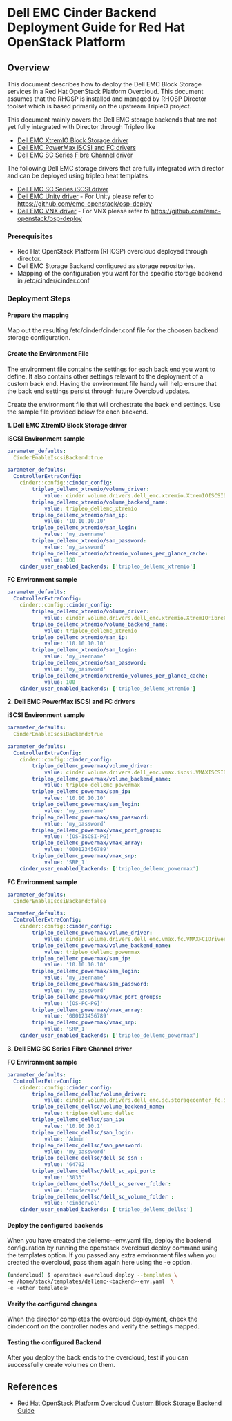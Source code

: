 
# Dell EMC Cinder Backend Deployment Guide for Red Hat OpenStack Platform

## Overview

This document describes how to deploy the Dell EMC Block Storage services in a Red Hat OpenStack Platform Overcloud.
This document assumes that the RHOSP is installed and managed by RHOSP Director toolset which is based primarily on the upstream TripleO project.  

This document mainly covers the Dell EMC storage backends that are not yet fully integrated with Director through Tripleo like
* [Dell EMC XtremIO Block Storage driver](https://docs.openstack.org/cinder/latest/configuration/block-storage/drivers/dell-emc-xtremio-driver.html)
* [Dell EMC PowerMax iSCSI and FC drivers](https://docs.openstack.org/cinder/latest/configuration/block-storage/drivers/dell-emc-powermax-driver.html)
* [Dell EMC SC Series Fibre Channel driver](https://docs.openstack.org/cinder/latest/configuration/block-storage/drivers/dell-storagecenter-driver.html)

The following Dell EMC storage drivers that are fully integrated with director and can be deployed using tripleo heat templates 
* [Dell EMC SC Series iSCSI driver](https://docs.openstack.org/cinder/latest/configuration/block-storage/drivers/dell-storagecenter-driver.html)
* [Dell EMC Unity driver](https://docs.openstack.org/cinder/latest/configuration/block-storage/drivers/dell-emc-unity-driver.html) - 
 For Unity please refer to  https://github.com/emc-openstack/osp-deploy
* [Dell EMC VNX driver](https://docs.openstack.org/cinder/latest/configuration/block-storage/drivers/dell-emc-vnx-driver.html) -  For VNX please refer to https://github.com/emc-openstack/osp-deploy



### Prerequisites
- Red Hat OpenStack Platform (RHOSP) overcloud deployed through director.
- Dell EMC Storage Backend configured as storage repositories.
- Mapping of the configuration you want for the specific storage backend in /etc/cinder/cinder.conf

### Deployment Steps

#### Prepare the mapping
Map out the resulting /etc/cinder/cinder.conf file for the choosen backend storage configuration.

#### Create the Environment File
The environment file contains the settings for each back end you want to define. It also contains other settings relevant to the deployment of a custom back end. Having the environment file handy will help ensure that the back end settings persist through future Overcloud updates.  

Create the environment file that will orchestrate the back end settings. Use the sample file provided below for each backend.  

**1. Dell EMC XtremIO Block Storage driver**

**iSCSI Environment sample**

```yaml
parameter_defaults:
  CinderEnableIscsiBackend:true

parameter_defaults:
  ControllerExtraConfig:
    cinder::config::cinder_config:
        tripleo_dellemc_xtremio/volume_driver:
            value: cinder.volume.drivers.dell_emc.xtremio.XtremIOISCSIDriver
        tripleo_dellemc_xtremio/volume_backend_name:
            value: tripleo_dellemc_xtremio
        tripleo_dellemc_xtremio/san_ip:
            value: '10.10.10.10'
        tripleo_dellemc_xtremio/san_login:
            value: 'my_username'
        tripleo_dellemc_xtremio/san_password:
            value: 'my_password'
        tripleo_dellemc_xtremio/xtremio_volumes_per_glance_cache:
            value: 100  
    cinder_user_enabled_backends: ['tripleo_dellemc_xtremio']
```

**FC Environment sample**

```yaml
parameter_defaults:
  ControllerExtraConfig:
    cinder::config::cinder_config:
        tripleo_dellemc_xtremio/volume_driver:
            value: cinder.volume.drivers.dell_emc.xtremio.XtremIOFibreChannelDriver
        tripleo_dellemc_xtremio/volume_backend_name:
            value: tripleo_dellemc_xtremio
        tripleo_dellemc_xtremio/san_ip:
            value: '10.10.10.10'
        tripleo_dellemc_xtremio/san_login:
            value: 'my_username'
        tripleo_dellemc_xtremio/san_password:
            value: 'my_password'
        tripleo_dellemc_xtremio/xtremio_volumes_per_glance_cache:
            value: 100  
    cinder_user_enabled_backends: ['tripleo_dellemc_xtremio']
```

**2. Dell EMC PowerMax iSCSI and FC drivers**

**iSCSI Environment sample**

```yaml
parameter_defaults:
  CinderEnableIscsiBackend:true

parameter_defaults:
  ControllerExtraConfig:
    cinder::config::cinder_config:
        tripleo_dellemc_powermax/volume_driver:
            value: cinder.volume.drivers.dell_emc.vmax.iscsi.VMAXISCSIDriver
        tripleo_dellemc_powermax/volume_backend_name:
            value: tripleo_dellemc_powermax
        tripleo_dellemc_powermax/san_ip:
            value: '10.10.10.10'
        tripleo_dellemc_powermax/san_login:
            value: 'my_username'
        tripleo_dellemc_powermax/san_password:
            value: 'my_password'
        tripleo_dellemc_powermax/vmax_port_groups:
            value: '[OS-ISCSI-PG]'
        tripleo_dellemc_powermax/vmax_array:
            value: '000123456789'
        tripleo_dellemc_powermax/vmax_srp:
            value: 'SRP_1'
    cinder_user_enabled_backends: ['tripleo_dellemc_powermax']
```

**FC Environment sample**

```yaml
parameter_defaults:
  CinderEnableIscsiBackend:false

parameter_defaults:
  ControllerExtraConfig:
    cinder::config::cinder_config:
        tripleo_dellemc_powermax/volume_driver:
            value: cinder.volume.drivers.dell_emc.vmax.fc.VMAXFCIDriver
        tripleo_dellemc_powermax/volume_backend_name:
            value: tripleo_dellemc_powermax
        tripleo_dellemc_powermax/san_ip:
            value: '10.10.10.10'
        tripleo_dellemc_powermax/san_login:
            value: 'my_username'
        tripleo_dellemc_powermax/san_password:
            value: 'my_password'
        tripleo_dellemc_powermax/vmax_port_groups:
            value: '[OS-FC-PG]'
        tripleo_dellemc_powermax/vmax_array:
            value: '000123456789'
        tripleo_dellemc_powermax/vmax_srp:
            value: 'SRP_1'
    cinder_user_enabled_backends: ['tripleo_dellemc_powermax']
```
**3. Dell EMC SC Series Fibre Channel driver**

**FC Environment sample**
``` yaml
parameter_defaults:
  ControllerExtraConfig:
    cinder::config::cinder_config:
        tripleo_dellemc_dellsc/volume_driver:
            value: cinder.volume.drivers.dell_emc.sc.storagecenter_fc.SCFCDriver
        tripleo_dellemc_dellsc/volume_backend_name:
            value: tripleo_dellemc_dellsc
        tripleo_dellemc_dellsc/san_ip:
            value: '10.10.10.1'
        tripleo_dellemc_dellsc/san_login:
            value: 'Admin'
        tripleo_dellemc_dellsc/san_password:
            value: 'my_password'
        tripleo_dellemc_dellsc/dell_sc_ssn :
            value: '64702'
        tripleo_dellemc_dellsc/dell_sc_api_port:
            value: '3033'
        tripleo_dellemc_dellsc/dell_sc_server_folder:
            value: 'cindersrv'
        tripleo_dellemc_dellsc/dell_sc_volume_folder :
            value: 'cindervol'
    cinder_user_enabled_backends: ['tripleo_dellemc_dellsc']
```    
#### Deploy the configured backends

When you have created the dellemc-<backend>-env.yaml file, deploy the backend configuration by running the openstack overcloud deploy command using the templates option. If you passed any extra environment files when you created the overcloud, pass them again here using the -e option. 
 
```bash
(undercloud) $ openstack overcloud deploy --templates \
-e /home/stack/templates/dellemc-<backend>-env.yaml  \
-e <other templates>
```

#### Verify the configured changes

When the director completes the overcloud deployment, check the cinder.conf on the controller nodes and verify the settings mapped.

#### Testing the configured Backend
After you deploy the back ends to the overcloud, test if you can successfully create volumes on them.


## References
* [Red Hat OpenStack Platform Overcloud Custom Block Storage Backend Guide](https://access.redhat.com/documentation/en-us/red_hat_openstack_platform/13/html/custom_block_storage_back_end_deployment_guide/index)

  







